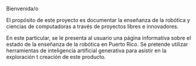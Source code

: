 Bienvenida/o

El propósito de este proyecto es documentar la enseñanza de la robótica y ciencias de computadoras a través de proyectos libres e innovadores. 

En este particular, se le presenta al usuario una página informativa sobre el estado de la enseñanza de la robótica en Puerto Rico. 
Se pretende utilizar herramientas de inteligencia artificial generativa para asistir en la exploración t creación de este producto.
